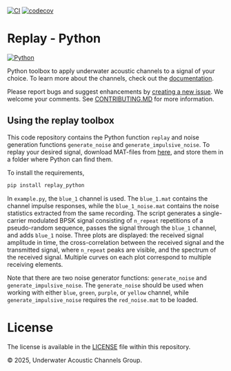 [![CI](https://github.com/uwa-channels/replay_python/actions/workflows/ci.yaml/badge.svg)](https://github.com/uwa-channels/replay_python/actions/workflows/ci.yaml)
[![codecov](https://codecov.io/gh/uwa-channels/replay_python/graph/badge.svg)](https://codecov.io/gh/uwa-channels/replay_python)

# Replay - Python

[![Python](https://img.shields.io/badge/Python-3776AB?logo=python&logoColor=fff)](https://shields.io)

Python toolbox to apply underwater acoustic channels to a signal of your choice. To learn more about the channels, check out the [documentation](https://uwa-channels.github.io/). 

Please report bugs and suggest enhancements by [creating a new issue](https://github.com/uwa-channels/replay_python/issues). We welcome your comments. See [CONTRIBUTING.MD](CONTRIBUTING.md) for more information.

## Using the replay toolbox

This code repository contains the Python function `replay` and noise generation functions `generate_noise` and `generate_impulsive_noise`. To replay your desired signal, download MAT-files from [here](https://www.dropbox.com/scl/fo/3gyt4cgw47jfx716v0epd/AIqYaL5S2RxGylREu3sn-vY?rlkey=w2mvoklkm42zrrf6k6lwlzcxu&st=u3u6b5r9&dl=0), and store them in a folder where Python can find them.

To install the requirements,

```bash
pip install replay_python
```

In `example.py`, the `blue_1` channel is used. The `blue_1.mat` contains the channel impulse responses, while the `blue_1_noise.mat` contains the noise statistics extracted from the same recording. The script generates a single-carrier modulated BPSK signal consisting of `n_repeat` repetitions of a pseudo-random sequence, passes the signal through the `blue_1` channel, and adds `blue_1` noise. Three plots are displayed: the received signal amplitude in time, the cross-correlation between the received signal and the transmitted signal, where `n_repeat` peaks are visible, and the spectrum of the received signal. Multiple curves on each plot correspond to multiple receiving elements.

Note that there are two noise generator functions: `generate_noise` and `generate_impulsive_noise`. The `generate_noise` should be used when working with either `blue`, `green`, `purple`, or `yellow` channel, while `generate_impulsive_noise` requires the `red_noise.mat` to be loaded.

# License
The license is available in the [LICENSE](LICENSE) file within this repository.

© 2025, Underwater Acoustic Channels Group.
